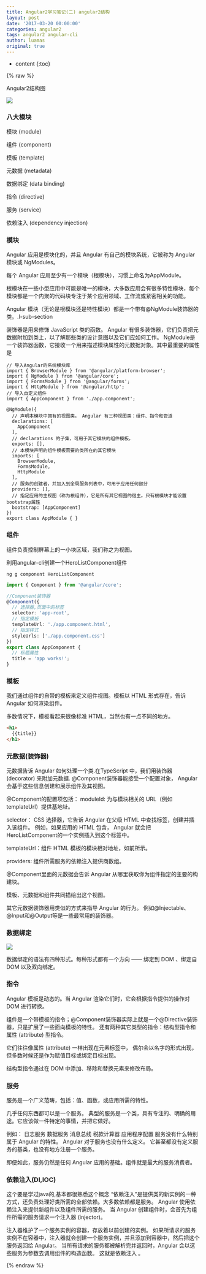 ```yaml
---
title: Angular2学习笔记(二) angular2结构
layout: post
date: '2017-03-20 00:00:00'
categories: angular2
tags: angular2 angular-cli
author: luamas
original: true
---
```


* content
{:toc}

{% raw %}

Angular2结构图

![](http://luamas.github.io/images/2017/03/20/angular2_structure.png)



### 八大模块

模块 (module)

组件 (component)

模板 (template)

元数据 (metadata)

数据绑定 (data binding)

指令 (directive)

服务 (service)

依赖注入 (dependency injection)


### 模块
Angular 应用是模块化的，并且 Angular 有自己的模块系统，它被称为 Angular 模块或 NgModules。

每个 Angular 应用至少有一个模块（根模块），习惯上命名为AppModule。

根模块在一些小型应用中可能是唯一的模块，大多数应用会有很多特性模块，每个模块都是一个内聚的代码块专注于某个应用领域、工作流或紧密相关的功能。

Angular 模块（无论是根模块还是特性模块）都是一个带有@NgModule装饰器的类。.l-sub-section

装饰器是用来修饰 JavaScript 类的函数。 Angular 有很多装饰器，它们负责把元数据附加到类上，以了解那些类的设计意图以及它们应如何工作。
NgModule是一个装饰器函数，它接收一个用来描述模块属性的元数据对象。其中最重要的属性是

```
// 导入Angular的系统模块库
import { BrowserModule } from '@angular/platform-browser';
import { NgModule } from '@angular/core';
import { FormsModule } from '@angular/forms';
import { HttpModule } from '@angular/http';
// 导入自定义组件
import { AppComponent } from './app.component';

@NgModule({
  // 声明本模块中拥有的视图类。 Angular 有三种视图类：组件、指令和管道
  declarations: [
    AppComponent
  ],
  // declarations 的子集，可用于其它模块的组件模板。
  exports: [],
  // 本模块声明的组件模板需要的类所在的其它模块
  imports: [
    BrowserModule,
    FormsModule,
    HttpModule
  ],
  // 服务的创建者，并加入到全局服务列表中，可用于应用任何部分
  providers: [],
  // 指定应用的主视图（称为根组件），它是所有其它视图的宿主。只有根模块才能设置bootstrap属性
  bootstrap: [AppComponent]
})
export class AppModule { }
```

### 组件
组件负责控制屏幕上的一小块区域，我们称之为视图。

利用angular-cli创建一个HeroListComponent组件

```shell
ng g component HeroListComponent
```

```ts
import { Component } from '@angular/core';

//Component装饰器
@Component({
  // 选择器,页面中的标签
  selector: 'app-root',
  // 指定模板
  templateUrl: './app.component.html',
  // 指定样式
  styleUrls: ['./app.component.css']
})
export class AppComponent {
  // 标题属性
  title = 'app works!';
}
```

### 模板
我们通过组件的自带的模板来定义组件视图。模板以 HTML 形式存在，告诉 Angular 如何渲染组件。

多数情况下，模板看起来很像标准 HTML，当然也有一点不同的地方。

```html
<h1>
  {{title}}
</h1>
```
### 元数据(装饰器)

元数据告诉 Angular 如何处理一个类.在TypeScript 中，我们用装饰器 (decorator) 来附加元数据.
@Component装饰器能接受一个配置对象， Angular 会基于这些信息创建和展示组件及其视图。

@Component的配置项包括：
moduleId: 为与模块相关的 URL（例如templateUrl）提供基地址。

selector： CSS 选择器，它告诉 Angular 在父级 HTML 中查找<hero-list>标签，创建并插入该组件。 例如，如果应用的 HTML 包含<hero-list></hero-list>， Angular 就会把HeroListComponent的一个实例插入到这个标签中。

templateUrl：组件 HTML 模板的模块相对地址，如前所示。

providers:  组件所需服务的依赖注入提供商数组。

@Component里面的元数据会告诉 Angular 从哪里获取你为组件指定的主要的构建块。

模板、元数据和组件共同描绘出这个视图。

其它元数据装饰器用类似的方式来指导 Angular 的行为。 例如@Injectable、@Input和@Output等是一些最常用的装饰器。

### 数据绑定

![](http://luamas.github.io/images/2017/03/20/data_binding.png)

数据绑定的语法有四种形式。每种形式都有一个方向 —— 绑定到 DOM 、绑定自 DOM 以及双向绑定。

### 指令
Angular 模板是动态的。当 Angular 渲染它们时，它会根据指令提供的操作对 DOM 进行转换。

组件是一个带模板的指令；@Component装饰器实际上就是一个@Directive装饰器，只是扩展了一些面向模板的特性。
还有两种其它类型的指令：结构型指令和属性 (attribute) 型指令。

它们往往像属性 (attribute) 一样出现在元素标签中， 偶尔会以名字的形式出现，但多数时候还是作为赋值目标或绑定目标出现。

结构型指令通过在 DOM 中添加、移除和替换元素来修改布局。

### 服务
服务是一个广义范畴，包括：值、函数，或应用所需的特性。

几乎任何东西都可以是一个服务。 典型的服务是一个类，具有专注的、明确的用途。它应该做一件特定的事情，并把它做好。

例如：
日志服务
数据服务
消息总线
税款计算器
应用程序配置
服务没有什么特别属于 Angular 的特性。 Angular 对于服务也没有什么定义。 它甚至都没有定义服务的基类，也没有地方注册一个服务。

即便如此，服务仍然是任何 Angular 应用的基础。组件就是最大的服务消费者。

### 依赖注入(DI,IOC)
这个要是学过java的,基本都很熟悉这个概念
“依赖注入”是提供类的新实例的一种方式，还负责处理好类所需的全部依赖。大多数依赖都是服务。 Angular 使用依赖注入来提供新组件以及组件所需的服务。
当 Angular 创建组件时，会首先为组件所需的服务请求一个注入器 (injector)。

注入器维护了一个服务实例的容器，存放着以前创建的实例。 如果所请求的服务实例不在容器中，注入器就会创建一个服务实例，并且添加到容器中，然后把这个服务返回给 Angular。 当所有请求的服务都被解析完并返回时，Angular 会以这些服务为参数去调用组件的构造函数。 这就是依赖注入 。


{% endraw %}